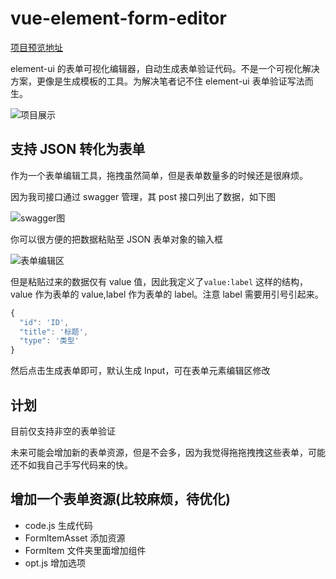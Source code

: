 # vue-element-form-editor

[项目预览地址](https://so-easy.cc/vue-element-form-editor/)

element-ui 的表单可视化编辑器，自动生成表单验证代码。不是一个可视化解决方案，更像是生成模板的工具。为解决笔者记不住 element-ui 表单验证写法而生。

![项目展示](https://wpimg.wallstcn.com/f661c498-2e13-46b4-8c97-d8e1325b1d88.gif)

## 支持 JSON 转化为表单

作为一个表单编辑工具，拖拽虽然简单，但是表单数量多的时候还是很麻烦。

因为我司接口通过 swagger 管理，其 post 接口列出了数据，如下图

![swagger图](https://wpimg.wallstcn.com/98883408-e3aa-43ef-9ab8-ea9ea15d4947.png)

你可以很方便的把数据粘贴至 JSON 表单对象的输入框

![表单编辑区](https://wpimg.wallstcn.com/80a00d25-c157-42f6-a4b4-3e9366dff194.png)

但是粘贴过来的数据仅有 value 值，因此我定义了`value:label` 这样的结构，value 作为表单的 value,label 作为表单的 label。注意 label 需要用引号引起来。

```js
{
  "id": 'ID',
  "title": '标题',
  "type": '类型'
}
```

然后点击生成表单即可，默认生成 Input，可在表单元素编辑区修改

## 计划

目前仅支持非空的表单验证

未来可能会增加新的表单资源，但是不会多，因为我觉得拖拖拽拽这些表单，可能还不如我自己手写代码来的快。

## 增加一个表单资源(比较麻烦，待优化)

- code.js 生成代码
- FormItemAsset 添加资源
- FormItem 文件夹里面增加组件
- opt.js 增加选项
